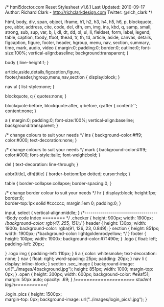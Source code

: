 /*
html5doctor.com Reset Stylesheet
v1.6.1
Last Updated: 2010-09-17
Author: Richard Clark - http://richclarkdesign.com
Twitter: @rich_clark
*/

html, body, div, span, object, iframe,
h1, h2, h3, h4, h5, h6, p, blockquote, pre,
abbr, address, cite, code,
del, dfn, em, img, ins, kbd, q, samp,
small, strong, sub, sup, var,
b, i,
dl, dt, dd, ol, ul, li,
fieldset, form, label, legend,
table, caption, tbody, tfoot, thead, tr, th, td,
article, aside, canvas, details, figcaption, figure,
footer, header, hgroup, menu, nav, section, summary,
time, mark, audio, video {
    margin:0;
    padding:0;
    border:0;
    outline:0;
    font-size:100%;
    vertical-align:baseline;
    background:transparent;
}

body {
    line-height:1;
}

article,aside,details,figcaption,figure,
footer,header,hgroup,menu,nav,section {
    display:block;
}

nav ul {
    list-style:none;
}

blockquote, q {
    quotes:none;
}

blockquote:before, blockquote:after,
q:before, q:after {
    content:'';
    content:none;
}

a {
    margin:0;
    padding:0;
    font-size:100%;
    vertical-align:baseline;
    background:transparent;
}

/* change colours to suit your needs */
ins {
    background-color:#ff9;
    color:#000;
    text-decoration:none;
}

/* change colours to suit your needs */
mark {
    background-color:#ff9;
    color:#000;
    font-style:italic;
    font-weight:bold;
}

del {
    text-decoration: line-through;
}

abbr[title], dfn[title] {
    border-bottom:1px dotted;
    cursor:help;
}

table {
    border-collapse:collapse;
    border-spacing:0;
}

/* change border colour to suit your needs */
hr {
    display:block;
    height:1px;
    border:0;  
    border-top:1px solid #cccccc;
    margin:1em 0;
    padding:0;
}

input, select {
    vertical-align:middle;
}
/*--------------------------------------Body code Index ======== */
.checker
{
    height: 900px;
    width: 1900px;
    /*background-color: rgb(47, 255, 151);*/
}
header
{
    height: 130px;
    width: 1900x;
    background-color: rgba(91, 126, 23, 0.849);
}
section
{
    height: 851px;
    width: 1900px;
    /*background-color: lightgoldenrodyellow; */
}
footer
{
    height: 100px;
    width: 1900x;
    background-color:#71490e; 
}
.logo
{
    float: left;
    padding-left: 20px;
    
}
.logo img
{
    padding-left: 110px;
}
li a
{
    color: whitesmoke;
    text-decoration: none;
}
nav
{
    float: right;
    word-spacing: 25px;
    padding: 20px;
}
nav li
{
    display: inline-block;
}
section .sec_image
{
    background-image: url("../images/4background.jpg");
    height: 851px;
    width: 1000;
    margin-top: 0px;
}
.open
{
    height: 300px;
    width: 600px;
    background-color: #e9af51;
    margin: 50px auto;
    opacity: .69;
}
/*===================== student login===========*/

.login_pics
{
    height: 1500px;    
    margin-top: 0px;
    background-image: url("../images/login_pics1.jpg");
}

